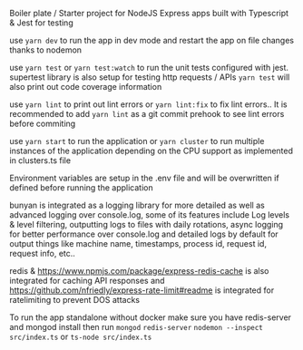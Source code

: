 Boiler plate / Starter project for NodeJS Express apps built with Typescript & Jest for testing

use `yarn dev` to run the app in dev mode and restart the app on file changes thanks to nodemon

use `yarn test` or `yarn test:watch` to run the unit tests configured with jest. supertest library is also setup for testing http requests / APIs
`yarn test` will also print out code coverage information

use `yarn lint` to print out lint errors or `yarn lint:fix` to fix lint errors.. It is recommended to add `yarn lint` as a git commit prehook to see lint errors before commiting

use `yarn start` to run the application or `yarn cluster` to run multiple instances of the application depending on the CPU support as implemented in clusters.ts file

Environment variables are setup in the .env file and will be overwritten if defined before running the application

bunyan is integrated as a logging library for more detailed as well as advanced logging over console.log, some of its features include Log levels & level filtering, outputting logs to files with daily rotations, async logging for better performance over console.log and detailed logs by default for output things like machine name, timestamps, process id, request id, request info, etc..

redis & https://www.npmjs.com/package/express-redis-cache is also integrated for caching API responses and https://github.com/nfriedly/express-rate-limit#readme is integrated for ratelimiting to prevent DOS attacks

To run the app standalone without docker make sure you have redis-server and mongod install then run
`mongod`
`redis-server`
`nodemon --inspect src/index.ts` or `ts-node src/index.ts`
